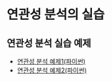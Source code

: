 # 연관성 분석의 실습

## 연관성 분석 실습 예제

* [연관성 분석 예제1\(파이썬\)](http://hamait.tistory.com/743)
* [연관성 분석 예제2\(파이썬\)](https://wikidocs.net/19976)

